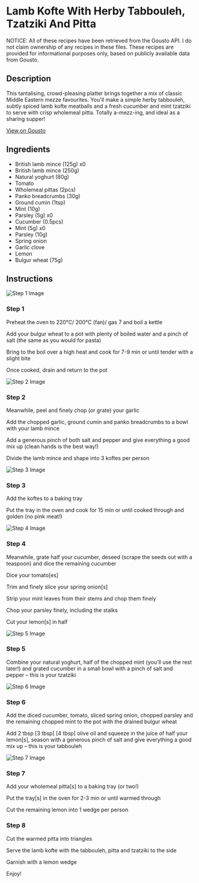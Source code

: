 # Lamb Kofte With Herby Tabbouleh, Tzatziki And Pitta

NOTICE: All of these recipes have been retrieved from the Gousto API. I do not claim ownership of any recipes in these files. These recipes are provided for informational purposes only, based on publicly available data from Gousto.

## Description

This tantalising, crowd-pleasing platter brings together a mix of classic Middle Eastern mezze favourites. You'll make a simple herby tabbouleh, subtly spiced lamb kofte meatballs and a fresh cucumber and mint tzatziki to serve with crisp wholemeal pitta. Totally a-mezz-ing, and ideal as a sharing supper!

[View on Gousto](https://www.gousto.co.uk/recipes/cookbook/lamb-kofte-herby-tabbouleh-tzatziki-pitta)

## Ingredients

- British lamb mince (125g) x0
- British lamb mince (250g)
- Natural yoghurt (80g)
- Tomato
- Wholemeal pittas (2pcs)
- Panko breadcrumbs (30g)
- Ground cumin (1tsp)
- Mint (10g)
- Parsley (5g) x0
- Cucumber (0.5pcs)
- Mint (5g) x0
- Parsley (10g)
- Spring onion
- Garlic clove
- Lemon
- Bulgur wheat (75g)

## Instructions

![Step 1 Image](https://production-media.gousto.co.uk/cms/recipe-step-image/1576.-step-1-x200.jpg)

### Step 1

Preheat the oven to 220°C/ 200°C (fan)/ gas 7 and boil a kettle

Add your bulgur wheat to a pot with plenty of boiled water and a pinch of salt (the same as you would for pasta)

Bring to the boil over a high heat and cook for 7-9 min or until tender with a slight bite

Once cooked, drain and return to the pot

![Step 2 Image](https://production-media.gousto.co.uk/cms/recipe-step-image/1576.-step-2-x200.jpg)

### Step 2

Meanwhile, peel and finely chop (or grate) your garlic

Add the chopped garlic, ground cumin and panko breadcrumbs to a bowl with your lamb mince

Add a generous pinch of both salt and pepper and give everything a good mix up (clean hands is the best way!)

Divide the lamb mince and shape into 3 koftes per person

![Step 3 Image](https://production-media.gousto.co.uk/cms/recipe-step-image/1576.-step-3-x200.jpg)

### Step 3

Add the koftes to a baking tray

Put the tray in the oven and cook for 15 min or until cooked through and golden (no pink meat!)

![Step 4 Image](https://production-media.gousto.co.uk/cms/recipe-step-image/1576.-step-4-x200.jpg)

### Step 4

Meanwhile, grate half your cucumber, deseed (scrape the seeds out with a teaspoon) and dice the remaining cucumber

Dice your tomato[es]

Trim and finely slice your spring onion[s]

Strip your mint leaves from their stems and chop them finely

Chop your parsley finely, including the stalks

Cut your lemon[s] in half

![Step 5 Image](https://production-media.gousto.co.uk/cms/recipe-step-image/1576.-step-5-x200.jpg)

### Step 5

Combine your natural yoghurt, half of the chopped mint (you'll use the rest later!) and grated cucumber in a small bowl with a pinch of salt and pepper – this is your tzatziki

![Step 6 Image](https://production-media.gousto.co.uk/cms/recipe-step-image/1576.-step-6-x200.jpg)

### Step 6

Add the diced cucumber, tomato, sliced spring onion, chopped parsley and the remaining chopped mint to the pot with the drained bulgur wheat

Add 2 tbsp <span class="text-purple">[3 tbsp]</span> <span class="text-danger">[4 tbsp]</span> olive oil and squeeze in the juice of half your<span class="text-danger"> </span>lemon[s], season with a generous pinch of salt and give everything a good mix up – this is your tabbouleh

![Step 7 Image](https://production-media.gousto.co.uk/cms/recipe-step-image/1576.-step-7-x200.jpg)

### Step 7

Add your wholemeal pitta[s] to a baking tray (or two!)

Put the tray[s] in the oven for 2-3 min or until warmed through

Cut the remaining lemon into 1 wedge per person

### Step 8

Cut the warmed pitta into triangles

Serve the lamb kofte with the tabbouleh, pitta and tzatziki to the side

Garnish with a lemon wedge

Enjoy!

